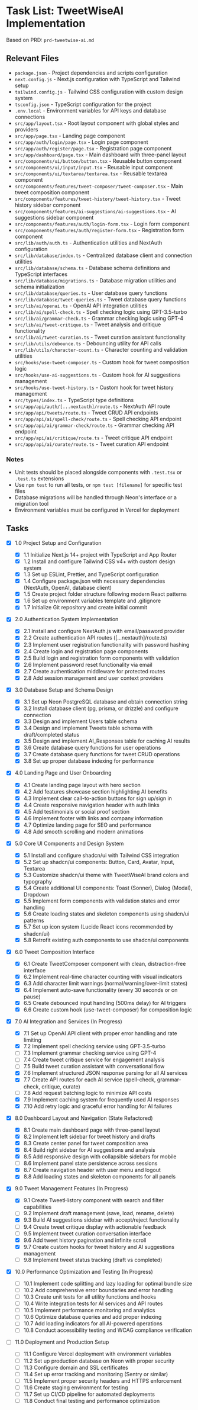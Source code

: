 # Task List: TweetWiseAI Implementation

Based on PRD: `prd-tweetwise-ai.md`

## Relevant Files

- `package.json` - Project dependencies and scripts configuration
- `next.config.js` - Next.js configuration with TypeScript and Tailwind setup
- `tailwind.config.js` - Tailwind CSS configuration with custom design system
- `tsconfig.json` - TypeScript configuration for the project
- `.env.local` - Environment variables for API keys and database connections
- `src/app/layout.tsx` - Root layout component with global styles and providers
- `src/app/page.tsx` - Landing page component
- `src/app/auth/login/page.tsx` - Login page component
- `src/app/auth/register/page.tsx` - Registration page component
- `src/app/dashboard/page.tsx` - Main dashboard with three-panel layout
- `src/components/ui/button/button.tsx` - Reusable button component
- `src/components/ui/input/input.tsx` - Reusable input component
- `src/components/ui/textarea/textarea.tsx` - Reusable textarea component
- `src/components/features/tweet-composer/tweet-composer.tsx` - Main tweet composition component
- `src/components/features/tweet-history/tweet-history.tsx` - Tweet history sidebar component
- `src/components/features/ai-suggestions/ai-suggestions.tsx` - AI suggestions sidebar component
- `src/components/features/auth/login-form.tsx` - Login form component
- `src/components/features/auth/register-form.tsx` - Registration form component
- `src/lib/auth/auth.ts` - Authentication utilities and NextAuth configuration
- `src/lib/database/index.ts` - Centralized database client and connection utilities
- `src/lib/database/schema.ts` - Database schema definitions and TypeScript interfaces
- `src/lib/database/migrations.ts` - Database migration utilities and schema initialization
- `src/lib/database/queries.ts` - User database query functions
- `src/lib/database/tweet-queries.ts` - Tweet database query functions
- `src/lib/ai/openai.ts` - OpenAI API integration utilities
- `src/lib/ai/spell-check.ts` - Spell checking logic using GPT-3.5-turbo
- `src/lib/ai/grammar-check.ts` - Grammar checking logic using GPT-4
- `src/lib/ai/tweet-critique.ts` - Tweet analysis and critique functionality
- `src/lib/ai/tweet-curation.ts` - Tweet curation assistant functionality
- `src/lib/utils/debounce.ts` - Debouncing utility for API calls
- `src/lib/utils/character-count.ts` - Character counting and validation utilities
- `src/hooks/use-tweet-composer.ts` - Custom hook for tweet composition logic
- `src/hooks/use-ai-suggestions.ts` - Custom hook for AI suggestions management
- `src/hooks/use-tweet-history.ts` - Custom hook for tweet history management
- `src/types/index.ts` - TypeScript type definitions
- `src/app/api/auth/[...nextauth]/route.ts` - NextAuth API route
- `src/app/api/tweets/route.ts` - Tweet CRUD API endpoints
- `src/app/api/ai/spell-check/route.ts` - Spell checking API endpoint
- `src/app/api/ai/grammar-check/route.ts` - Grammar checking API endpoint
- `src/app/api/ai/critique/route.ts` - Tweet critique API endpoint
- `src/app/api/ai/curate/route.ts` - Tweet curation API endpoint

### Notes

- Unit tests should be placed alongside components with `.test.tsx` or `.test.ts` extensions
- Use `npm test` to run all tests, or `npm test [filename]` for specific test files
- Database migrations will be handled through Neon's interface or a migration tool
- Environment variables must be configured in Vercel for deployment

## Tasks

- [x] 1.0 Project Setup and Configuration

  - [x] 1.1 Initialize Next.js 14+ project with TypeScript and App Router
  - [x] 1.2 Install and configure Tailwind CSS v4+ with custom design system
  - [x] 1.3 Set up ESLint, Prettier, and TypeScript configuration
  - [x] 1.4 Configure package.json with necessary dependencies (NextAuth, OpenAI, database client)
  - [x] 1.5 Create project folder structure following modern React patterns
  - [x] 1.6 Set up environment variables template and .gitignore
  - [x] 1.7 Initialize Git repository and create initial commit

- [x] 2.0 Authentication System Implementation

  - [x] 2.1 Install and configure NextAuth.js with email/password provider
  - [x] 2.2 Create authentication API routes ([...nextauth]/route.ts)
  - [x] 2.3 Implement user registration functionality with password hashing
  - [x] 2.4 Create login and registration page components
  - [x] 2.5 Build login and registration form components with validation
  - [x] 2.6 Implement password reset functionality via email
  - [x] 2.7 Create authentication middleware for protected routes
  - [x] 2.8 Add session management and user context providers

- [x] 3.0 Database Setup and Schema Design

  - [x] 3.1 Set up Neon PostgreSQL database and obtain connection string
  - [x] 3.2 Install database client (pg, prisma, or drizzle) and configure connection
  - [x] 3.3 Design and implement Users table schema
  - [x] 3.4 Design and implement Tweets table schema with draft/completed status
  - [x] 3.5 Design and implement AI_Responses table for caching AI results
  - [x] 3.6 Create database query functions for user operations
  - [x] 3.7 Create database query functions for tweet CRUD operations
  - [x] 3.8 Set up proper database indexing for performance

- [x] 4.0 Landing Page and User Onboarding

  - [x] 4.1 Create landing page layout with hero section
  - [x] 4.2 Add features showcase section highlighting AI benefits
  - [x] 4.3 Implement clear call-to-action buttons for sign up/sign in
  - [x] 4.4 Create responsive navigation header with auth links
  - [x] 4.5 Add testimonials or social proof section
  - [x] 4.6 Implement footer with links and company information
  - [x] 4.7 Optimize landing page for SEO and performance
  - [x] 4.8 Add smooth scrolling and modern animations

- [x] 5.0 Core UI Components and Design System

  - [x] 5.1 Install and configure shadcn/ui with Tailwind CSS integration
  - [x] 5.2 Set up shadcn/ui components: Button, Card, Avatar, Input, Textarea
  - [x] 5.3 Customize shadcn/ui theme with TweetWiseAI brand colors and typography
  - [x] 5.4 Create additional UI components: Toast (Sonner), Dialog (Modal), Dropdown
  - [x] 5.5 Implement form components with validation states and error handling
  - [x] 5.6 Create loading states and skeleton components using shadcn/ui patterns
  - [x] 5.7 Set up icon system (Lucide React icons recommended by shadcn/ui)
  - [x] 5.8 Retrofit existing auth components to use shadcn/ui components

- [x] 6.0 Tweet Composition Interface

  - [x] 6.1 Create TweetComposer component with clean, distraction-free interface
  - [x] 6.2 Implement real-time character counting with visual indicators
  - [x] 6.3 Add character limit warnings (normal/warning/over-limit states)
  - [x] 6.4 Implement auto-save functionality (every 30 seconds or on pause)
  - [x] 6.5 Create debounced input handling (500ms delay) for AI triggers
  - [x] 6.6 Create custom hook (use-tweet-composer) for composition logic

- [x] 7.0 AI Integration and Services (In Progress)

  - [x] 7.1 Set up OpenAI API client with proper error handling and rate limiting
  - [x] 7.2 Implement spell checking service using GPT-3.5-turbo
  - [ ] 7.3 Implement grammar checking service using GPT-4
  - [ ] 7.4 Create tweet critique service for engagement analysis
  - [ ] 7.5 Build tweet curation assistant with conversational flow
  - [x] 7.6 Implement structured JSON response parsing for all AI services
  - [x] 7.7 Create API routes for each AI service (spell-check, grammar-check, critique, curate)
  - [ ] 7.8 Add request batching logic to minimize API costs
  - [x] 7.9 Implement caching system for frequently used AI responses
  - [x] 7.10 Add retry logic and graceful error handling for AI failures

- [x] 8.0 Dashboard Layout and Navigation (State Refactored)

  - [x] 8.1 Create main dashboard page with three-panel layout
  - [x] 8.2 Implement left sidebar for tweet history and drafts
  - [x] 8.3 Create center panel for tweet composition area
  - [x] 8.4 Build right sidebar for AI suggestions and analysis
  - [x] 8.5 Add responsive design with collapsible sidebars for mobile
  - [ ] 8.6 Implement panel state persistence across sessions
  - [x] 8.7 Create navigation header with user menu and logout
  - [x] 8.8 Add loading states and skeleton components for all panels

- [x] 9.0 Tweet Management Features (In Progress)

  - [x] 9.1 Create TweetHistory component with search and filter capabilities
  - [ ] 9.2 Implement draft management (save, load, rename, delete)
  - [x] 9.3 Build AI suggestions sidebar with accept/reject functionality
  - [ ] 9.4 Create tweet critique display with actionable feedback
  - [ ] 9.5 Implement tweet curation conversation interface
  - [x] 9.6 Add tweet history pagination and infinite scroll
  - [x] 9.7 Create custom hooks for tweet history and AI suggestions management
  - [ ] 9.8 Implement tweet status tracking (draft vs completed)

- [x] 10.0 Performance Optimization and Testing (In Progress)

  - [ ] 10.1 Implement code splitting and lazy loading for optimal bundle size
  - [ ] 10.2 Add comprehensive error boundaries and error handling
  - [ ] 10.3 Create unit tests for all utility functions and hooks
  - [ ] 10.4 Write integration tests for AI services and API routes
  - [ ] 10.5 Implement performance monitoring and analytics
  - [ ] 10.6 Optimize database queries and add proper indexing
  - [ ] 10.7 Add loading indicators for all AI-powered operations
  - [ ] 10.8 Conduct accessibility testing and WCAG compliance verification

- [ ] 11.0 Deployment and Production Setup
  - [ ] 11.1 Configure Vercel deployment with environment variables
  - [ ] 11.2 Set up production database on Neon with proper security
  - [ ] 11.3 Configure domain and SSL certificates
  - [ ] 11.4 Set up error tracking and monitoring (Sentry or similar)
  - [ ] 11.5 Implement proper security headers and HTTPS enforcement
  - [ ] 11.6 Create staging environment for testing
  - [ ] 11.7 Set up CI/CD pipeline for automated deployments
  - [ ] 11.8 Conduct final testing and performance optimization
